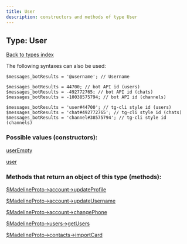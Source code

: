 ```yaml
---
title: User
description: constructors and methods of type User
---
```

## Type: User  
[Back to types index](index.md)



The following syntaxes can also be used:

```
$messages_botResults = '@username'; // Username

$messages_botResults = 44700; // bot API id (users)
$messages_botResults = -492772765; // bot API id (chats)
$messages_botResults = -10038575794; // bot API id (channels)

$messages_botResults = 'user#44700'; // tg-cli style id (users)
$messages_botResults = 'chat#492772765'; // tg-cli style id (chats)
$messages_botResults = 'channel#38575794'; // tg-cli style id (channels)
```


### Possible values (constructors):

[userEmpty](../constructors/userEmpty.md)  

[user](../constructors/user.md)  



### Methods that return an object of this type (methods):

[$MadelineProto->account->updateProfile](../methods/account_updateProfile.md)  

[$MadelineProto->account->updateUsername](../methods/account_updateUsername.md)  

[$MadelineProto->account->changePhone](../methods/account_changePhone.md)  

[$MadelineProto->users->getUsers](../methods/users_getUsers.md)  

[$MadelineProto->contacts->importCard](../methods/contacts_importCard.md)  



